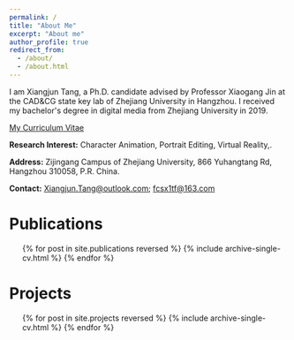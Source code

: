 ```yaml
---
permalink: /
title: "About Me"
excerpt: "About me"
author_profile: true
redirect_from: 
  - /about/
  - /about.html
---
```


I am Xiangjun Tang, a Ph.D. candidate advised by Professor Xiaogang Jin at the CAD&CG state key lab of Zhejiang University in Hangzhou. I received my bachelor's degree in digital media from Zhejiang University in 2019.

[My Curriculum Vitae](https://yuyujunjun.github.io/files/CV/cv.pdf)


**Research Interest:** Character Animation, Portrait Editing, Virtual Reality,.

**Address:** Zijingang Campus of Zhejiang University, 866 Yuhangtang Rd, Hangzhou 310058, P.R. China.

**Contact:** Xiangjun.Tang@outlook.com; fcsx1tf@163.com

Publications
======
  <ul>{% for post in site.publications reversed %}
    {% include archive-single-cv.html %}
  {% endfor %}</ul>

Projects
=======
  <ul>{% for post in site.projects reversed %}
    {% include archive-single-cv.html %}
  {% endfor %}</ul>
